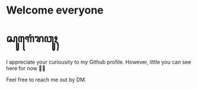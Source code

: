 # Welcome everyone
# ꦱꦸꦒꦺꦁꦫꦮꦸꦃ

I appreciate your curiousity to my Github profile.
However, little you can see here for now 🙏🏾

Feel free to reach me out by DM.
